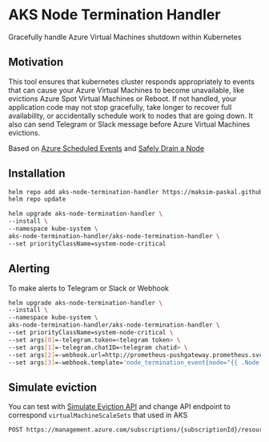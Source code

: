 # AKS Node Termination Handler

Gracefully handle Azure Virtual Machines shutdown within Kubernetes

## Motivation

This tool ensures that kubernetes cluster responds appropriately to events that can cause your Azure Virtual Machines to become unavailable, like evictions Azure Spot Virtual Machines or Reboot. If not handled, your application code may not stop gracefully, take longer to recover full availability, or accidentally schedule work to nodes that are going down. It also can send Telegram or Slack message before Azure Virtual Machines evictions.

Based on [Azure Scheduled Events](https://docs.microsoft.com/en-us/azure/virtual-machines/linux/scheduled-events) and [Safely Drain a Node](https://kubernetes.io/docs/tasks/administer-cluster/safely-drain-node/)

## Installation

```bash
helm repo add aks-node-termination-handler https://maksim-paskal.github.io/aks-node-termination-handler/
helm repo update

helm upgrade aks-node-termination-handler \
--install \
--namespace kube-system \
aks-node-termination-handler/aks-node-termination-handler \
--set priorityClassName=system-node-critical
```

## Alerting

To make alerts to Telegram or Slack or Webhook

```bash
helm upgrade aks-node-termination-handler \
--install \
--namespace kube-system \
aks-node-termination-handler/aks-node-termination-handler \
--set priorityClassName=system-node-critical \
--set args[0]=-telegram.token=<telegram token> \
--set args[1]=-telegram.chatID=<telegram chatid> \
--set args[2]=-webhook.url=http://prometheus-pushgateway.prometheus.svc.cluster.local:9091/metrics/job/aks-node-termination-handler \
--set args[3]=-webhook.template='node_termination_event{node="{{ .Node }}"} 1'
```

## Simulate eviction

You can test with [Simulate Eviction API](https://docs.microsoft.com/en-us/rest/api/compute/virtual-machines/simulate-eviction) and change API endpoint to correspond `virtualMachineScaleSets` that used in AKS

```bash
POST https://management.azure.com/subscriptions/{subscriptionId}/resourceGroups/{resourceGroupName}/providers/Microsoft.Compute/virtualMachineScaleSets/{vmName}/virtualMachines/{vmID}/simulateEviction?api-version=2021-03-01
```
